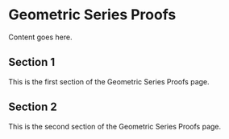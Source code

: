 # Geometric Series Proofs

Content goes here.

## Section 1

This is the first section of the Geometric Series Proofs page.

## Section 2

This is the second section of the Geometric Series Proofs page.


